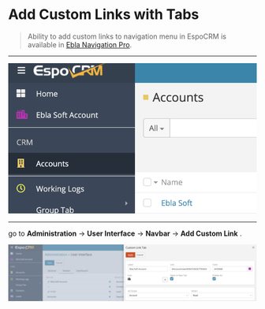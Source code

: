 # Add Custom Links with Tabs <a href="https://www.eblasoft.com.tr/espocrm-extension-page/espocrm-navigation-pro" target="_blank" id="ext-version"></a>

>Ability to add custom links to navigation menu in EspoCRM is available
in [Ebla Navigation Pro](https://www.eblasoft.com.tr/espocrm-extension-page/espocrm-navigation-pro).

---

![custom-link](../../_static/images/extensions/nav-pro/custom-link.png)

---

go to **Administration** -> **User Interface** -> **Navbar** -> **Add Custom Link** .

![custom link op](../../_static/images/extensions/nav-pro/custom-link-op.png)


<script>
    async function fetchData() {
    const url = 'https://crm.eblasoft.com.tr/api/v1/Docs?id=6368dc68d112fabca';
    const response = await fetch(url);
    const data = await response.json();
    
    const {version} = data;
    const badgeUrl = `https://img.shields.io/badge/version-${version}-green`;
    
    const badgeImg = document.createElement("img");
    badgeImg.src = badgeUrl;
    badgeImg.style = "height: 22px; margin-left: 10px;";


    document.getElementById("ext-version").appendChild(badgeImg);
}
    fetchData();

</script>